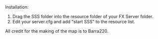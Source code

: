Installation:
1. Drag the SSS folder into the resource folder of your FX Server folder.
2. Edit your server.cfg and add "start SSS" to the resource list.

All credit for the making of the map is to Barra220.